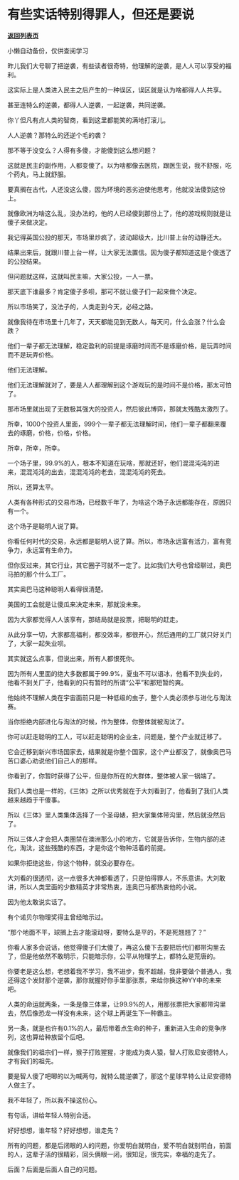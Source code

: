 # 有些实话特别得罪人，但还是要说

[**返回列表页**](/gzh/记忆承载3)

小懒自动备份，仅供查阅学习

昨儿我们大号聊了把逆袭，有些读者很奇特，他理解的逆袭，是人人可以享受的福利。  

  

这实际上是人类进入民主之后产生的一种误区，误区就是认为啥都得人人共享。  

  

甚至连特么的逆袭，都得人人逆袭，一起逆袭，共同逆袭。  

  

你丫但凡有点人类的智商，看到这里都能笑的满地打滚儿。  

  

人人逆袭？那特么的还逆个毛的袭？  

  

那不等于没变么？人得有多傻，才能傻到这么想问题？

  

这就是民主的副作用，人都变傻了。以为啥都像去医院，跟医生说，我不舒服，吃个药丸，马上就舒服。  

  

要真搁在古代，人还没这么傻，因为环境的恶劣迫使他思考，他就没法傻到这份上。  

  

就像欧洲为啥这么乱，没办法的，他的人已经傻到那份上了，他的游戏规则就是让傻子来做决定。  

  

我记得英国公投的那天，市场里炒疯了，波动超级大，比川普上台的动静还大。  

  

结果出来后，就跟川普上台一样，让大家无法置信。因为傻子都知道这是个傻透了的公投结果。  

  

但问题就这样，这就叫民主嘛，大家公投，一人一票。

  

那天底下谁最多？肯定傻子多呗，那可不就让傻子们一起来做个决定。  

  

所以市场笑了，没法子的，人类走到今天，必经之路。

  

就像我待在市场里十几年了，天天都能见到无数人，每天问，什么会涨？什么会跌？  

  

他们一辈子都无法理解，稳定盈利的前提是琢磨时间而不是琢磨价格，是玩弄时间而不是玩弄价格。

  

他们无法理解。

  

他们无法理解就对了，要是人人都理解到这个游戏玩的是时间不是价格，那太可怕了。

  

那市场里就出现了无数极其强大的投资人，然后彼此博弈，那就太残酷太激烈了。  

  

所幸，1000个投资人里面，999个一辈子都无法理解时间，他们一辈子都翻来覆去的琢磨，价格，价格，价格。

  

所幸，所幸，所幸。

  

一个场子里，99.9%的人，根本不知道在玩啥，那就还好，他们混混沌沌的进来，混混沌沌的出去，混混沌沌的老去，混混沌沌的死去。

  

所以，还算太平。

  

人类有各种形式的交易市场，已经数千年了，为啥这个场子永远都能存在，原因只有一个。

  

这个场子是聪明人说了算。

  

你看任何时代的交易，永远都是聪明人说了算。所以，市场永远富有活力，富有竞争力，永远富有生命力。

  

但你反过来，其它行业，其它圈子可就不一定了。比如我们大号也曾经聊过，奥巴马拍的那个什么工厂。  

  

其实奥巴马这种聪明人看得很清楚。  

  

美国的工会就是让傻瓜来决定未来，那就没未来。  

  

因为大家都觉得人人该享有，那结局就是投票，把聪明的赶走。

  

从此分享一切，大家都高福利，都没效率，都很开心，然后通用的工厂就只好关门了，大家一起失业呗。  

  

其实就这么点事，但说出来，所有人都恨死你。  

  

因为所有人里面的绝大多数都属于99.9%，夏虫不可以语冰，他看不到失业的，他看不到关厂子，他看到的只有暂时的所谓“公平”和那短暂的爽。

  

他始终不理解人类在宇宙面前只是一种低级的虫子，整个人类必须参与进化与淘汰赛。  

  

当你拒绝内部进化与淘汰的时候，作为整体，你整体就被淘汰了。

  

你可以赶走聪明的工人，可以赶走聪明的企业主，问题是，整个产业就迁移了。

  

它会迁移到新兴市场国家去，结果就是你整个国家，这个产业都没了，就像奥巴马苦口婆心劝说他们自己人的那样。  

  

你看到了，你暂时获得了公平，但是你所在的大群体，整体被人家一锅端了。  

  

我们人类也是一样的，《三体》之所以优秀就在于大刘看到了，他看到了我们人类越来越趋于干傻事。

  

所以《三体》里人类集体选择了一个圣母婊，把大家集体带沟里，然后就没然后了。  

  

所以三体人才会把人类圈禁在澳洲那么小的地方，它就是告诉你，生物内部的进化，淘汰，这些残酷的东西，才是你这个物种活着的前提。  

  

如果你拒绝这些，你这个物种，就没必要存在。

  

大刘看的很透彻，这一点很多大神都看透了，只是怕得罪人，不乐意讲。大刘敢讲，所以人类里面的少数精英才非常热衷，连奥巴马都热衷他的小说。

  

因为他太敢说实话了。

  

有个诺贝尔物理奖得主曾经暗示过。

  

“那个地面不平，球搁上去才能滚动呀，要特么是平的，不是死翘翘了？”  

  

你看人家多会说话，他觉得傻子们太傻了，再这么傻下去要把后代们都带沟里去了，但是他依然不敢明示，只能暗示你，公平从物理学上，都特么是荒唐的。  

  

你要老是这么想，老想着我不学习，我不进步，我不超越，我非要做个普通人，我还得这个发财那个逆袭，那你就握好你手里那张票，来给你换这种YY中的未来吧。

  

人类的命运就两条，一条是像三体里，让99.9%的人，用那张票把大家都带沟里去，然后像恐龙一样没有未来，这个球上再诞生下一种霸主。

  

另一条，就是也许有0.1%的人，最后带着点生命的种子，重新进入生命的竞争序列，这也算给种族留个后吧。

  

就像我们的祖宗们一样，猴子打败猩猩，才能成为类人猿，智人打败尼安德特人，才有我们的祖先。

  

要是智人傻了吧唧的以为喊两句，就特么能逆袭了，那这个星球早特么让尼安德特人做主了。  

  

我不年轻了，所以我不操这份心。

  

有句话，讲给年轻人特别合适。

  

好好想想，谁年轻？好好想想，谁走先？  

  

所有的问题，都是后闭眼的人的问题，你爱明白就明白，爱不明白就别明白，前面的人，这辈子活的很精彩，回头俩眼一闭，很知足，很充实，幸福的走先了。  

  

后面？后面是后面人自己的问题。

